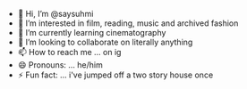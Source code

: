 - 👋 Hi, I’m @saysuhmi
- 👀 I’m interested in film, reading, music and archived fashion
- 🌱 I’m currently learning cinematography
- 💞️ I’m looking to collaborate on literally anything
- 📫 How to reach me ... on ig
- 😄 Pronouns: ... he/him
- ⚡ Fun fact: ... i've jumped off a two story house once

<!---
saysuhmi/saysuhmi is a ✨ special ✨ repository because its `README.md` (this file) appears on your GitHub profile.
You can click the Preview link to take a look at your changes.
--->
